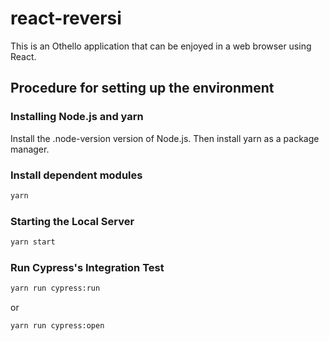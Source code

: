 # react-reversi

This is an Othello application that can be enjoyed in a web browser using React.  

## Procedure for setting up the environment

### Installing Node.js and yarn

Install the .node-version version of Node.js. Then install yarn as a package manager.  

### Install dependent modules

```bash
yarn
```

### Starting the Local Server

```bash
yarn start
```

### Run Cypress's Integration Test

```bash
yarn run cypress:run
```

or

```bash
yarn run cypress:open
```
